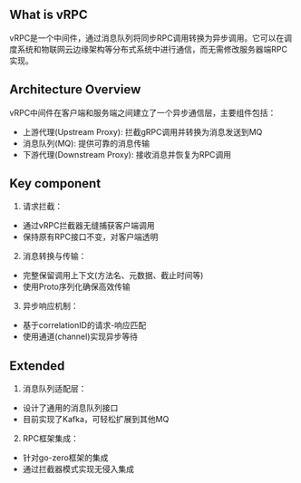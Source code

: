 ## What is vRPC
vRPC是一个中间件，通过消息队列将同步RPC调用转换为异步调用。它可以在调度系统和物联网云边缘架构等分布式系统中进行通信，而无需修改服务器端RPC实现。

## Architecture Overview
vRPC中间件在客户端和服务端之间建立了一个异步通信层，主要组件包括：
- 上游代理(Upstream Proxy): 拦截gRPC调用并转换为消息发送到MQ
- 消息队列(MQ): 提供可靠的消息传输
- 下游代理(Downstream Proxy): 接收消息并恢复为RPC调用

## Key component
1. 请求拦截： 
  - 通过vRPC拦截器无缝捕获客户端调用
  - 保持原有RPC接口不变，对客户端透明
2. 消息转换与传输： 
  - 完整保留调用上下文(方法名、元数据、截止时间等)
  - 使用Proto序列化确保高效传输
3. 异步响应机制： 
  - 基于correlationID的请求-响应匹配
  - 使用通道(channel)实现异步等待

## Extended
1. 消息队列适配层： 
  - 设计了通用的消息队列接口
  - 目前实现了Kafka，可轻松扩展到其他MQ
2. RPC框架集成：
  - 针对go-zero框架的集成
  - 通过拦截器模式实现无侵入集成
